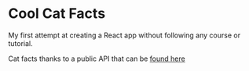 # Cool Cat Facts

My first attempt at creating a React app without following any course or tutorial. 

Cat facts thanks to a public API that can be [found here](https://github.com/wh-iterabb-it/meowfacts)
